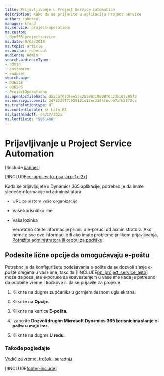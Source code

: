 ```yaml
---
title: Prijavljivanje u Project Service Automation
description: Kako da se prijavite u aplikaciju Project Service
author: ruhercul
manager: kfend
ms.service: project-operations
ms.custom:
- dyn365-projectservice
ms.date: 8/03/2018
ms.topic: article
ms.author: ruhercul
audience: Admin
search.audienceType:
- admin
- customizer
- enduser
search.app:
- D365CE
- D365PS
- ProjectOperations
ms.openlocfilehash: d52caf0739ee55c25598318608f0c235107c85f3
ms.sourcegitcommit: 3d78338773929121d17ec3386f6cb67bfb2272cc
ms.translationtype: HT
ms.contentlocale: sr-Latn-RS
ms.lasthandoff: 04/27/2021
ms.locfileid: "5951406"
---
```

# <a name="sign-in-to-project-service-automation"></a>Prijavljivanje u Project Service Automation

[!include [banner](../includes/psa-now-project-operations.md)]

[!INCLUDE[cc-applies-to-psa-app-1x-2x](../includes/cc-applies-to-psa-app-1x-2x.md)]

Kada se prijavljujete u Dynamics 365 aplikacije, potrebno je da imate sledeće informacije od administratora:  
  
- URL za sistem vaše organizacije  
  
- Vaše korisničko ime  
  
- Vaša lozinka  
  
  Verovatno ste te informacije primili u e-poruci od administratora. Ako nemate sve ove informacije ili ako imate probleme prilikom prijavljivanja, [Potražite administratora ili osobu za podršku](/dynamics365/customerengagement/on-premises/basics/find-administrator-support).  
  
## <a name="set-your-personal-options-to-allow-email"></a>Podesite lične opcije da omogućavaju e-poštu  
 Potrebno je da konfigurišete podešavanja e-pošte da se dozvoli slanje e-pošte drugima u vaše ime, tako da [!INCLUDE[pn_project_service_auto](../includes/pn-project-service-auto.md)] može da pošaljete e-poruke sa obaveštenjem u vaše ime kada je potrebno da odobrite vreme i troškove ili da se prijavite za projekte.  
  
1.  Kliknite na dugme zupčanika u gornjem desnom uglu ekrana.  
  
2.  Kliknite na **Opcije**.  
  
3.  Kliknite na karticu **E-pošta**.  
  
4.  Izaberite **Dozvoli drugim Microsoft Dynamics 365 korisnicima slanje e-pošte u moje ime**.  
  
5.  Kliknite na dugme **U redu**.  
  
### <a name="see-also"></a>Takođe pogledajte  
 [Vodič za vreme, trošak i saradnju](../psa/time-expense-collaboration-guide.md)


[!INCLUDE[footer-include](../includes/footer-banner.md)]